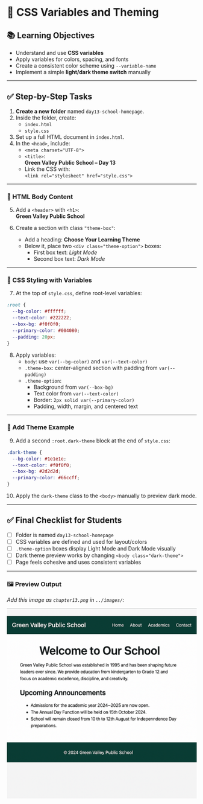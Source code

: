 # 📘 CSS Variables and Theming

## 📚 Learning Objectives
- Understand and use **CSS variables**
- Apply variables for colors, spacing, and fonts
- Create a consistent color scheme using `--variable-name`
- Implement a simple **light/dark theme switch** manually

---

## ✅ Step-by-Step Tasks

1. **Create a new folder** named `day13-school-homepage`.
2. Inside the folder, create:
   - `index.html`
   - `style.css`
3. Set up a full HTML document in `index.html`.
4. In the `<head>`, include:
   - `<meta charset="UTF-8">`
   - `<title>`:  
     **Green Valley Public School – Day 13**
   - Link the CSS with:  
     `<link rel="stylesheet" href="style.css">`

---

### 🔹 HTML Body Content

5. Add a `<header>` with `<h1>`:  
   **Green Valley Public School**

6. Create a section with class `"theme-box"`:
   - Add a heading: **Choose Your Learning Theme**
   - Below it, place two `<div class="theme-option">` boxes:
     - First box text: *Light Mode*
     - Second box text: *Dark Mode*

---

### 🔹 CSS Styling with Variables

7. At the top of `style.css`, define root-level variables:

```css
:root {
  --bg-color: #ffffff;
  --text-color: #222222;
  --box-bg: #f0f0f0;
  --primary-color: #004080;
  --padding: 20px;
}
```

8. Apply variables:
   - `body`: use `var(--bg-color)` and `var(--text-color)`
   - `.theme-box`: center-aligned section with padding from `var(--padding)`
   - `.theme-option`:
     - Background from `var(--box-bg)`
     - Text color from `var(--text-color)`
     - Border: `2px solid var(--primary-color)`
     - Padding, width, margin, and centered text

---

### 🔹 Add Theme Example

9. Add a second `:root.dark-theme` block at the end of `style.css`:

```css
.dark-theme {
  --bg-color: #1e1e1e;
  --text-color: #f0f0f0;
  --box-bg: #2d2d2d;
  --primary-color: #66ccff;
}
```

10. Apply the `dark-theme` class to the `<body>` manually to preview dark mode.

---

## ✅ Final Checklist for Students

- [ ] Folder is named `day13-school-homepage`
- [ ] CSS variables are defined and used for layout/colors
- [ ] `.theme-option` boxes display Light Mode and Dark Mode visually
- [ ] Dark theme preview works by changing `<body class="dark-theme">`
- [ ] Page feels cohesive and uses consistent variables

---

### 🖼️ Preview Output

*Add this image as `chapter13.png` in `../images/`:*

![chapter13](../images/chapter13.png)
